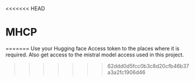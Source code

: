 <<<<<<< HEAD
# MHCP
=======
Use your Hugging face Access token to the places where it is required.
Also get access to the mistral model access used in this project.
>>>>>>> 62ddd0d5fcc0b3c8d20cfb46b37a3a2fc1906d46
